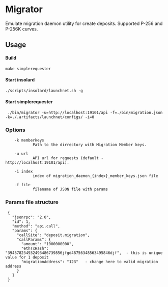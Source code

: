 Migrator
===============
   Emulate migration daemon utility for create deposits.
   Supported P-256 and P-256K curves.

Usage
----------
#### Build

    make simplerequester
   
#### Start insolard

    ./scripts/insolard/launchnet.sh -g
   
#### Start simplerequester

     ./bin/migrator -u=http://localhost:19101/api -f=./bin/migration.json -k=./.artifacts/launchnet/configs/ -i=0
   
### Options

        -k memberkeys
                Path to the dirrectory with Migration Member keys.

        -u url
                API url for requests (default - http://localhost:19101/api).

        -i index
                index of migration_daemon_{index}_member_keys.json file
     
        -f file
                filename of JSON file with params


### Params file structure

     {
       "jsonrpc": "2.0",
       "id": 1,
       "method": "api.call",
       "params": {
         "callSite": "deposit.migration",
         "callParams": {
           "amount": "1000000000",
           "ethTxHash": "394578234932493486739856jfgd48756348563495846djf",  - this is unique value for 1 deposit
           "migrationAddress": "123"   - change here to valid migration address
         }
       }
     }



